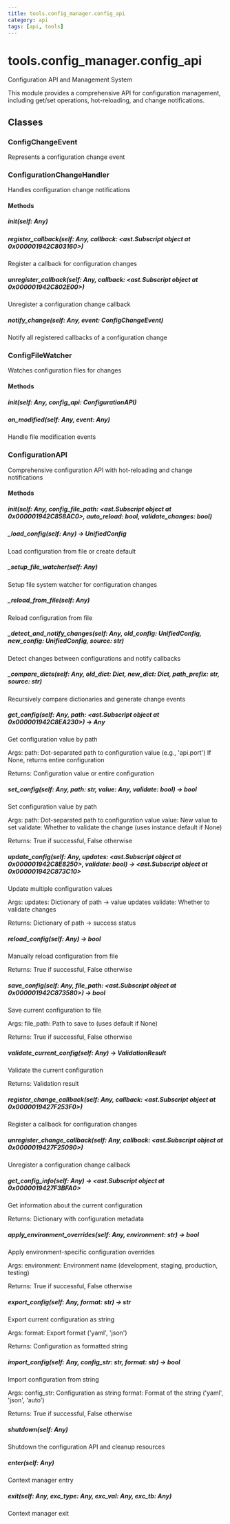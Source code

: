 ```yaml
---
title: tools.config_manager.config_api
category: api
tags: [api, tools]
---
```


# tools.config_manager.config_api

Configuration API and Management System

This module provides a comprehensive API for configuration management,
including get/set operations, hot-reloading, and change notifications.

## Classes

### ConfigChangeEvent

Represents a configuration change event

### ConfigurationChangeHandler

Handles configuration change notifications

#### Methods

##### __init__(self: Any)



##### register_callback(self: Any, callback: <ast.Subscript object at 0x000001942C803160>)

Register a callback for configuration changes

##### unregister_callback(self: Any, callback: <ast.Subscript object at 0x000001942C802E00>)

Unregister a configuration change callback

##### notify_change(self: Any, event: ConfigChangeEvent)

Notify all registered callbacks of a configuration change

### ConfigFileWatcher

Watches configuration files for changes

#### Methods

##### __init__(self: Any, config_api: ConfigurationAPI)



##### on_modified(self: Any, event: Any)

Handle file modification events

### ConfigurationAPI

Comprehensive configuration API with hot-reloading and change notifications

#### Methods

##### __init__(self: Any, config_file_path: <ast.Subscript object at 0x000001942C858AC0>, auto_reload: bool, validate_changes: bool)



##### _load_config(self: Any) -> UnifiedConfig

Load configuration from file or create default

##### _setup_file_watcher(self: Any)

Setup file system watcher for configuration changes

##### _reload_from_file(self: Any)

Reload configuration from file

##### _detect_and_notify_changes(self: Any, old_config: UnifiedConfig, new_config: UnifiedConfig, source: str)

Detect changes between configurations and notify callbacks

##### _compare_dicts(self: Any, old_dict: Dict, new_dict: Dict, path_prefix: str, source: str)

Recursively compare dictionaries and generate change events

##### get_config(self: Any, path: <ast.Subscript object at 0x000001942C8EA230>) -> Any

Get configuration value by path

Args:
    path: Dot-separated path to configuration value (e.g., 'api.port')
         If None, returns entire configuration

Returns:
    Configuration value or entire configuration

##### set_config(self: Any, path: str, value: Any, validate: bool) -> bool

Set configuration value by path

Args:
    path: Dot-separated path to configuration value
    value: New value to set
    validate: Whether to validate the change (uses instance default if None)

Returns:
    True if successful, False otherwise

##### update_config(self: Any, updates: <ast.Subscript object at 0x000001942C8E8250>, validate: bool) -> <ast.Subscript object at 0x000001942C873C10>

Update multiple configuration values

Args:
    updates: Dictionary of path -> value updates
    validate: Whether to validate changes

Returns:
    Dictionary of path -> success status

##### reload_config(self: Any) -> bool

Manually reload configuration from file

Returns:
    True if successful, False otherwise

##### save_config(self: Any, file_path: <ast.Subscript object at 0x000001942C873580>) -> bool

Save current configuration to file

Args:
    file_path: Path to save to (uses default if None)

Returns:
    True if successful, False otherwise

##### validate_current_config(self: Any) -> ValidationResult

Validate the current configuration

Returns:
    Validation result

##### register_change_callback(self: Any, callback: <ast.Subscript object at 0x0000019427F253F0>)

Register a callback for configuration changes

##### unregister_change_callback(self: Any, callback: <ast.Subscript object at 0x0000019427F25090>)

Unregister a configuration change callback

##### get_config_info(self: Any) -> <ast.Subscript object at 0x0000019427F3BFA0>

Get information about the current configuration

Returns:
    Dictionary with configuration metadata

##### apply_environment_overrides(self: Any, environment: str) -> bool

Apply environment-specific configuration overrides

Args:
    environment: Environment name (development, staging, production, testing)

Returns:
    True if successful, False otherwise

##### export_config(self: Any, format: str) -> str

Export current configuration as string

Args:
    format: Export format ('yaml', 'json')

Returns:
    Configuration as formatted string

##### import_config(self: Any, config_str: str, format: str) -> bool

Import configuration from string

Args:
    config_str: Configuration as string
    format: Format of the string ('yaml', 'json', 'auto')

Returns:
    True if successful, False otherwise

##### shutdown(self: Any)

Shutdown the configuration API and cleanup resources

##### __enter__(self: Any)

Context manager entry

##### __exit__(self: Any, exc_type: Any, exc_val: Any, exc_tb: Any)

Context manager exit

